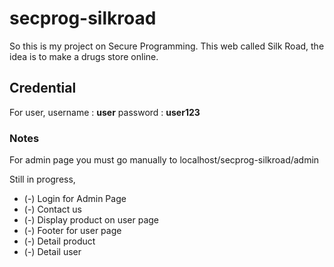 # secprog-silkroad

So this is my project on Secure Programming.
This web called Silk Road, the idea is to make a drugs store online.

## Credential

For user,
username : **user**
password : **user123**

### Notes

For admin page you must go manually to
localhost/secprog-silkroad/admin

Still in progress,

- (-) Login for Admin Page
- (-) Contact us
- (-) Display product on user page
- (-) Footer for user page
- (-) Detail product
- (-) Detail user
